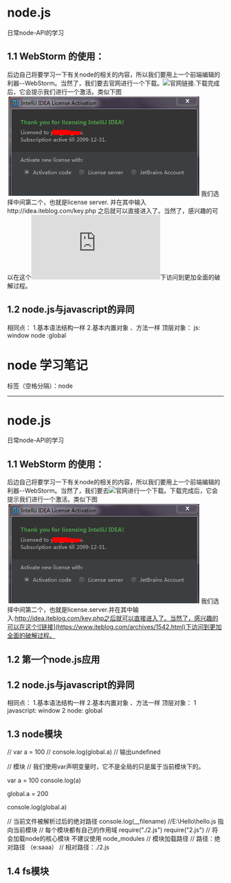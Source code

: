 # node.js
日常node-API的学习
## 1.1 WebStorm 的使用：
后边自己将要学习一下有关node的相关的内容，所以我们要用上一个前端编辑的利器--WebStorm。当然了，我们要去官网进行一个下载。![官网链接](https://www.jetbrains.com/webstorm/).下载完成后，它会提示我们进行一个激活。类似下图
![image](images/1.png)
我们选择中间第二个，也就是license server. 并在其中输入http://idea.iteblog.com/key.php 之后就可以直接进入了。当然了，感兴趣的可以在这个![链接](https://www.iteblog.com/archives/1542.html)下访问到更加全面的破解过程。<br/>
## 1.2 node.js与javascript的异同
  相同点：
  1.基本语法结构一样
  2.基本内置对象 、方法一样
  顶层对象：
  js: window 
  node :global

# node 学习笔记

标签（空格分隔）：node


---

# node.js
日常node-API的学习
## 1.1 WebStorm 的使用：
后边自己将要学习一下有关node的相关的内容，所以我们要用上一个前端编辑的利器--WebStorm。当然了，我们要去![官网](https://www.jetbrains.com/webstorm/)进行一个下载。下载完成后，它会提示我们进行一个激活。类似下图![image](images/1.png)
我们选择中间第二个，也就是license.server.并在其中输入:http://idea.iteblog.com/key.php之后就可以直接进入了。当然了，感兴趣的可以在这个![链接](https://www.iteblog.com/archives/1542.html)下访问到更加全面的破解过程。<br/>
## 1.2 第一个node.js应用
## 1.2 node.js与javascript的异同
  相同点：
  1.基本语法结构一样
  2.基本内置对象 、方法一样
  顶层对象：
  1 javascript: window
  2 node: global

## 1.3 node模块

// var a = 100
// console.log(global.a) // 输出undefined

// 模块
// 我们使用var声明变量时，它不是全局的只是属于当前模块下的。

var a = 100
console.log(a)

global.a = 200

console.log(global.a)

// 当前文件被解析过后的绝对路径
console.log(__filename) //E:\Hello\hello.js 指向当前模块
// 每个模块都有自己的作用域
require("./2.js")
require("2.js") // 将会加载node的核心模块 不建议使用 node_modules
// 模块加载路径 
// 路径：绝对路径 （e:saaa）
//       相对路径：./2.js

## 1.4 fs模块
